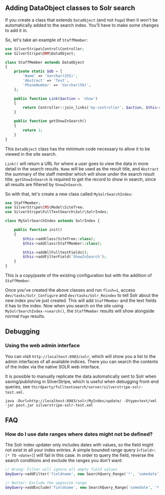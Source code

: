 ## Adding DataObject classes to Solr search

If you create a class that extends `DataObject` (and not `Page`) then it won't be automatically added to the search
index. You'll have to make some changes to add it in.

So, let's take an example of `StaffMember`:

```php
use SilverStripe\Control\Controller;
use SilverStripe\ORM\DataObject;

class StaffMember extends DataObject
{
    private static $db = [
        'Name' => 'Varchar(255)',
        'Abstract' => 'Text',
        'PhoneNumber' => 'Varchar(50)',
    ];

    public function Link($action = 'show')
    {
        return Controller::join_links('my-controller', $action, $this->ID);
    }

    public function getShowInSearch()
    {
        return 1;
    }
}
```

This `DataObject` class has the minimum code necessary to allow it to be viewed in the site search.

`Link()` will return a URL for where a user goes to view the data in more detail in the search results.
`Name` will be used as the result title, and `Abstract` the summary of the staff member which will show under the
search result title.
`getShowInSearch` is required to get the record to show in search, since all results are filtered by `ShowInSearch`.

So with that, let's create a new class called `MySolrSearchIndex`:

```php
use StaffMember;
use SilverStripe\CMS\Model\SiteTree;
use SilverStripe\FullTextSearch\Solr\SolrIndex;

class MySolrSearchIndex extends SolrIndex {

    public function init()
    {
        $this->addClass(SiteTree::class);
        $this->addClass(StaffMember::class);

        $this->addAllFulltextFields();
        $this->addFilterField('ShowInSearch');
    }
}
```

This is a copy/paste of the existing configuration but with the addition of `StaffMember`.

Once you've created the above classes and run `flush=1`, access `dev/tasks/Solr_Configure` and `dev/tasks/Solr_Reindex`
to tell Solr about the new index you've just created. This will add `StaffMember` and the text fields it has to the
index. Now when you search on the site using `MySolrSearchIndex->search()`,
the `StaffMember` results will show alongside normal `Page` results.


## Debugging

### Using the web admin interface

You can visit `http://localhost:8983/solr`, which will show you a list
to the admin interfaces of all available indices.
There you can search the contents of the index via the native SOLR web interface.

It is possible to manually replicate the data automatically sent
to Solr when saving/publishing in SilverStripe,
which is useful when debugging front-end queries,
see `thirdparty/fulltextsearch/server/silverstripe-solr-test.xml`.

```
java -Durl=http://localhost:8983/solr/MyIndex/update/ -Dtype=text/xml -jar post.jar silverstripe-solr-test.xml
```

## FAQ

### How do I use date ranges where dates might not be defined?

The Solr index updater only includes dates with values,
so the field might not exist in all your index entries.
A simple bounded range query (`<field>:[* TO <date>]`) will fail in this case.
In order to query the field, reverse the search conditions and exclude the ranges you don't want:

```php
// Wrong: Filter will ignore all empty field values
$myQuery->addFilter('fieldname', new SearchQuery_Range('*', 'somedate'));

// Better: Exclude the opposite range
$myQuery->addExclude('fieldname', new SearchQuery_Range('somedate', '*'));
```
